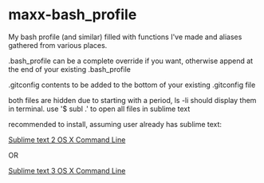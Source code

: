 maxx-bash_profile
=================

My bash profile (and similar) filled with functions I've made and aliases gathered from various places.


.bash_profile can be a complete override if you want, otherwise append at the end of your existing .bash_profile

.gitconfig contents to be added to the bottom of your existing .gitconfig file


both files are hidden due to starting with a period, ls -li should display them in terminal.
use '$ subl .' to open all files in sublime text




recommended to install, assuming user already has sublime text:


[Sublime text 2 OS X Command Line](https://www.sublimetext.com/docs/2/osx_command_line.html)


OR

[Sublime text 3 OS X Command Line](https://www.sublimetext.com/docs/3/osx_command_line.html)